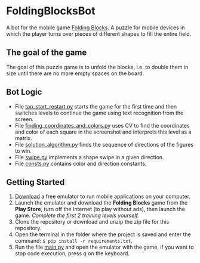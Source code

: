 # FoldingBlocksBot
A bot for the mobile game [Folding Blocks](https://apps.apple.com/us/app/folding-blocks/id1459650728). A puzzle for mobile devices in which the player turns over pieces of different shapes to fill the entire field.

## The goal of the game
The goal of this puzzle game is to unfold the blocks, i.e. to double them in size until there are no more empty spaces on the board.

## Bot Logic
- File [tap_start_restart.py](https://github.com/Tsarevskay/FoldingBlocksBot/blob/main/tap_start_restart.py) starts the game for the first time and then switches levels to continue the game using text recognition from the screen.
- File [finding_coordinates_and_colors.py](https://github.com/Tsarevskay/FoldingBlocksBot/blob/main/finding_coordinates_and_colors.py) uses CV to find the coordinates and color of each square in the screenshot and interprets this level as a matrix.
- File [solution_algorithm.py](https://github.com/Tsarevskay/FoldingBlocksBot/blob/main/solution_algorithm.py) finds the sequence of directions of the figures to win.
- File [swipe.py](https://github.com/Tsarevskay/FoldingBlocksBot/blob/main/swipe.py) implements a shape swipe in a given direction.
- File [consts.py](https://github.com/Tsarevskay/FoldingBlocksBot/blob/main/consts.py) contains color and direction constants.

## Getting Started
1. [Download](https://www.bluestacks.com/ru/index.html) a free emulator to run mobile applications on your computer.
2. Launch the emulator and download the **Folding Blocks** game from the **Play Store**, turn off the Internet (to play without ads), then launch the game. *Complete the first 2 training levels yourself.*
3. Clone the repository or download and unzip the zip file for this repository.
4. Open the terminal in the folder where the project is saved and enter the command: `$ pip install -r requirements.txt`.
5. Run the file [main.py](https://github.com/Tsarevskay/FoldingBlocksBot/blob/main/main.py) and open the emulator with the game, if you want to stop code execution, press q on the keyboard.
